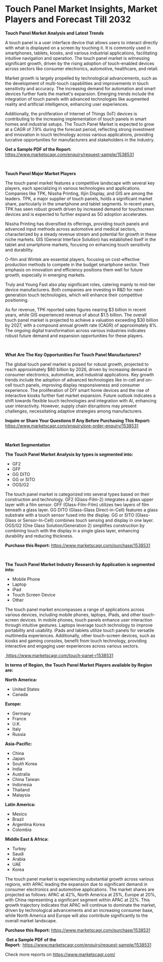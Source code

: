 <p><h1>Touch Panel Market Insights, Market Players and Forecast Till 2032</h1></p><p><strong>Touch Panel Market Analysis and Latest Trends</strong></p>
<p><p>A touch panel is a user interface device that allows users to interact directly with what is displayed on a screen by touching it. It is commonly used in smartphones, tablets, kiosks, and various industrial applications, facilitating intuitive navigation and operation. The touch panel market is witnessing significant growth, driven by the rising adoption of touch-enabled devices across sectors like consumer electronics, automotive, healthcare, and retail.</p><p>Market growth is largely propelled by technological advancements, such as the development of multi-touch capabilities and improvements in touch sensitivity and accuracy. The increasing demand for automation and smart devices further fuels the market's expansion. Emerging trends include the integration of touch panels with advanced technologies like augmented reality and artificial intelligence, enhancing user experiences.</p><p>Additionally, the proliferation of Internet of Things (IoT) devices is contributing to the increasing implementation of touch panels in smart homes and industrial setups. The Touch Panel Market is expected to grow at a CAGR of 7.9% during the forecast period, reflecting strong investment and innovation in touch technology across various applications, providing lucrative opportunities for manufacturers and stakeholders in the industry.</p></p>
<p><strong>Get a Sample PDF of the Report:&nbsp;</strong> <a href="https://www.marketscagr.com/enquiry/request-sample/1538531?utm_campaign=2998&utm_medium=2&utm_source=Github&utm_content=ia&utm_term=06042025&utm_id=touch-panel">https://www.marketscagr.com/enquiry/request-sample/1538531</a></p>
<p>&nbsp;</p>
<p><strong>Touch Panel Major Market Players</strong></p>
<p><p>The touch panel market features a competitive landscape with several key players, each specializing in various technologies and applications. Companies like TPK, Nissha Printing, Ilijin Display, and GIS are among the leaders. TPK, a major supplier of touch panels, holds a significant market share, particularly in the smartphone and tablet segments. In recent years, TPK has seen robust growth driven by increased demand for touchscreen devices and is expected to further expand as 5G adoption accelerates.</p><p>Nissha Printing has diversified its offerings, providing touch panels and advanced input methods across automotive and medical sectors, characterized by a steady revenue stream and potential for growth in these niche markets. GIS (General Interface Solution) has established itself in the tablet and smartphone markets, focusing on enhancing touch sensitivity and durability.</p><p>O-film and Wintek are essential players, focusing on cost-effective production methods to compete in the budget smartphone sector. Their emphasis on innovation and efficiency positions them well for future growth, especially in emerging markets.</p><p>Truly and Young Fast also play significant roles, catering mainly to mid-tier device manufacturers. Both companies are investing in R&D for next-generation touch technologies, which will enhance their competitive positioning.</p><p>As for revenue, TPK reported sales figures nearing $3 billion in recent years, while GIS experienced revenue of about $1.5 billion. The overall touch panel market is projected to achieve a valuation exceeding $30 billion by 2027, with a compound annual growth rate (CAGR) of approximately 8%. The ongoing digital transformation across various industries indicates robust future demand and expansion opportunities for these players.</p></p>
<p>&nbsp;</p>
<p><strong>What Are The Key Opportunities For Touch Panel Manufacturers?</strong></p>
<p><p>The global touch panel market is poised for robust growth, projected to reach approximately $80 billion by 2026, driven by increasing demand in consumer electronics, automotive, and industrial applications. Key growth trends include the adoption of advanced technologies like in-cell and on-cell touch panels, improving display responsiveness and consumer experience. The proliferation of DIY smart home devices and the rise of interactive kiosks further fuel market expansion. Future outlook indicates a shift towards flexible touch technologies and integration with AI, enhancing user interactivity. However, supply chain disruptions may present challenges, necessitating adaptive strategies among manufacturers.</p></p>
<p><strong>Inquire or Share Your Questions If Any Before Purchasing This Report:</strong> <a href="https://www.marketscagr.com/enquiry/pre-order-enquiry/1538531?utm_campaign=2998&utm_medium=2&utm_source=Github&utm_content=ia&utm_term=06042025&utm_id=touch-panel">https://www.marketscagr.com/enquiry/pre-order-enquiry/1538531</a></p>
<p>&nbsp;</p>
<p><strong>Market Segmentation</strong></p>
<p><strong>The Touch Panel Market Analysis by types is segmented into:</strong></p>
<p><ul><li>GF2</li><li>GFF</li><li>GG DITO</li><li>GG or SITO</li><li>OGS/G2</li></ul></p>
<p><p>The touch panel market is categorized into several types based on their construction and technology. GF2 (Glass-Film-2) integrates a glass upper layer with a film sensor. GFF (Glass-Film-Film) utilizes two layers of film beneath a glass layer. GG DITO (Glass-Glass Direct-in-Cell) features a glass substrate with a touch sensor fused into the display. GG or SITO (Glass-Glass or Sensor-In-Cell) combines touch sensing and display in one layer. OGS/G2 (One Glass Solution/Generation 2) simplifies construction by combining touch with the display in a single glass layer, enhancing durability and reducing thickness.</p></p>
<p><strong>Purchase this Report:&nbsp;</strong><a href="https://www.marketscagr.com/purchase/1538531?utm_campaign=2998&utm_medium=2&utm_source=Github&utm_content=ia&utm_term=06042025&utm_id=touch-panel">https://www.marketscagr.com/purchase/1538531</a></p>
<p>&nbsp;</p>
<p><strong>The Touch Panel Market Industry Research by Application is segmented into:</strong></p>
<p><ul><li>Mobile Phone</li><li>Laptop</li><li>iPad</li><li>Touch Screen Device</li><li>Other</li></ul></p>
<p><p>The touch panel market encompasses a range of applications across various devices, including mobile phones, laptops, iPads, and other touch-screen devices. In mobile phones, touch panels enhance user interaction through intuitive gestures. Laptops leverage touch technology to improve portability and usability. iPads and tablets utilize touch panels for versatile multimedia experiences. Additionally, other touch-screen devices, such as kiosks and gaming consoles, benefit from touch technology, providing interactive and engaging user experiences across various sectors.</p></p>
<p><a href="https://www.marketscagr.com/touch-panel-r1538531?utm_campaign=2998&utm_medium=2&utm_source=Github&utm_content=ia&utm_term=06042025&utm_id=touch-panel">&nbsp;https://www.marketscagr.com/touch-panel-r1538531</a></p>
<p><strong>In terms of Region, the Touch Panel Market Players available by Region are:</strong></p>
<p>
    <p> <strong> North America: </strong>
        <ul>
            <li>United States</li>
            <li>Canada</li>
        </ul>
        </p> 
    <p> <strong> Europe: </strong>
        <ul>
            <li>Germany</li>
            <li>France</li>
            <li>U.K.</li>
            <li>Italy</li>
            <li>Russia</li>
        </ul>
        </p> 
    <p> <strong> Asia-Pacific: </strong>
        <ul>
            <li>China</li>
            <li>Japan</li>
            <li>South Korea</li>
            <li>India</li>
            <li>Australia</li>
            <li>China Taiwan</li>
            <li>Indonesia</li>
            <li>Thailand</li>
            <li>Malaysia</li>
        </ul>
        </p> 
    <p> <strong> Latin America: </strong>
        <ul>
            <li>Mexico</li>
            <li>Brazil</li>
            <li>Argentina Korea</li>
            <li>Colombia</li>
        </ul>
        </p> 
    <p> <strong> Middle East & Africa: </strong>
        <ul>
            <li>Turkey</li>
            <li>Saudi</li>
            <li>Arabia</li>
            <li>UAE</li>
            <li>Korea</li>
        </ul>
    </p>
    </p>
<p><p>The touch panel market is experiencing substantial growth across various regions, with APAC leading the expansion due to significant demand in consumer electronics and automotive applications. The market shares are projected as follows: APAC at 42%, North America at 25%, Europe at 20%, with China representing a significant segment within APAC at 22%. This growth trajectory indicates that APAC will continue to dominate the market, driven by technological advancements and an increasing consumer base, while North America and Europe will also contribute significantly to the overall market landscape.</p></p>
<p><strong>Purchase this Report: </strong><a href="https://www.marketscagr.com/purchase/1538531?utm_campaign=2998&utm_medium=2&utm_source=Github&utm_content=ia&utm_term=06042025&utm_id=touch-panel">https://www.marketscagr.com/purchase/1538531</a></p>
<p>&nbsp;<strong>Get a Sample PDF of the Report:&nbsp;&nbsp;</strong><a href="https://www.marketscagr.com/enquiry/request-sample/1538531?utm_campaign=2998&utm_medium=2&utm_source=Github&utm_content=ia&utm_term=06042025&utm_id=touch-panel">https://www.marketscagr.com/enquiry/request-sample/1538531</a></p>
<p><strong></strong></p>
<p>Check more reports on <a href="https://www.marketscagr.com/?utm_campaign=2998&utm_medium=2&utm_source=Github&utm_content=ia&utm_term=06042025&utm_id=touch-panel">https://www.marketscagr.com/</a></p>